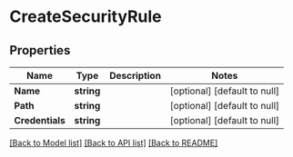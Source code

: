 # CreateSecurityRule

## Properties
Name | Type | Description | Notes
------------ | ------------- | ------------- | -------------
**Name** | **string** |  | [optional] [default to null]
**Path** | **string** |  | [optional] [default to null]
**Credentials** | **string** |  | [optional] [default to null]

[[Back to Model list]](../README.md#documentation-for-models) [[Back to API list]](../README.md#documentation-for-api-endpoints) [[Back to README]](../README.md)

